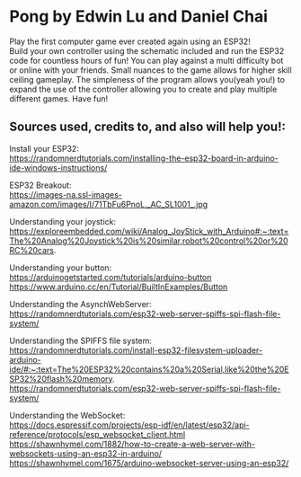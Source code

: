 # Pong by Edwin Lu and Daniel Chai
Play the first computer game ever created again using an ESP32!  
Build your own controller using the schematic included and run the ESP32 code for countless hours of fun!
You can play against a multi difficulty bot or online with your friends.
Small nuances to the game allows for higher skill ceiling gameplay.
The simpleness of the program allows you(yeah you!) to expand the use of the controller allowing you to create and play multiple different games.
Have fun!


## Sources used, credits to, and also will help you!:
Install your ESP32:  
https://randomnerdtutorials.com/installing-the-esp32-board-in-arduino-ide-windows-instructions/

ESP32 Breakout:  
https://images-na.ssl-images-amazon.com/images/I/71TbFu6PnoL._AC_SL1001_.jpg

Understanding your joystick:  
https://exploreembedded.com/wiki/Analog_JoyStick_with_Arduino#:~:text=The%20Analog%20Joystick%20is%20similar,robot%20control%20or%20RC%20cars.

Understanding your button:  
https://arduinogetstarted.com/tutorials/arduino-button  	
https://www.arduino.cc/en/Tutorial/BuiltInExamples/Button
                           
Understanding the AsynchWebServer:  
https://randomnerdtutorials.com/esp32-web-server-spiffs-spi-flash-file-system/

Understanding the SPIFFS file system:  
https://randomnerdtutorials.com/install-esp32-filesystem-uploader-arduino-ide/#:~:text=The%20ESP32%20contains%20a%20Serial,like%20the%20ESP32%20flash%20memory.  
https://randomnerdtutorials.com/esp32-web-server-spiffs-spi-flash-file-system/

Understanding the WebSocket:  
https://docs.espressif.com/projects/esp-idf/en/latest/esp32/api-reference/protocols/esp_websocket_client.html  
https://shawnhymel.com/1882/how-to-create-a-web-server-with-websockets-using-an-esp32-in-arduino/  
https://shawnhymel.com/1675/arduino-websocket-server-using-an-esp32/
